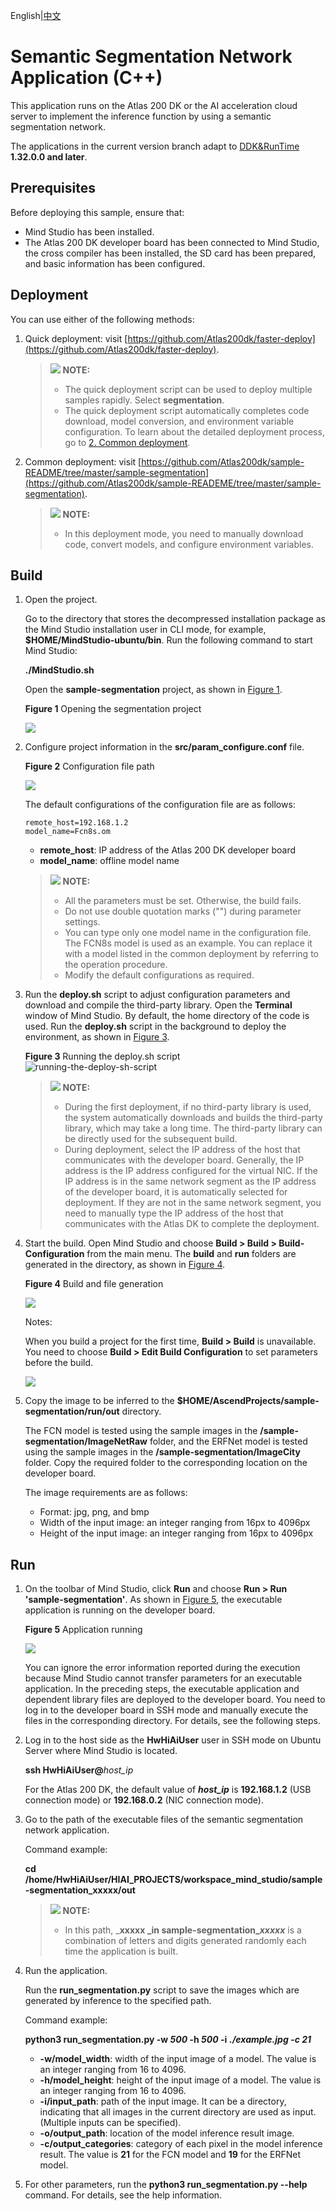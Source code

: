 English|[中文](Readme_cn.md)

# Semantic Segmentation Network Application \(C++\)<a name="EN-US_TOPIC_0232645418"></a>

This application runs on the Atlas 200 DK or the AI acceleration cloud server to implement the inference function by using a semantic segmentation network.

The applications in the current version branch adapt to  [DDK&RunTime](https://ascend.huawei.com/resources) **1.32.0.0 and later**.

## Prerequisites<a name="en-us_topic_0228461807_section137245294533"></a>

Before deploying this sample, ensure that:

-   Mind Studio  has been installed.
-   The Atlas 200 DK developer board has been connected to  Mind Studio, the cross compiler has been installed, the SD card has been prepared, and basic information has been configured.

## Deployment<a name="en-us_topic_0228461807_section412811285117"></a>

You can use either of the following methods:

1.  Quick deployment: visit  [https://github.com/Atlas200dk/faster-deploy](https://github.com/Atlas200dk/faster-deploy).

    >![](public_sys-resources/icon-note.gif) **NOTE:**   
    >-   The quick deployment script can be used to deploy multiple samples rapidly. Select  **segmentation**.  
    >-   The quick deployment script automatically completes code download, model conversion, and environment variable configuration. To learn about the detailed deployment process, go to  [2. Common deployment](#en-us_topic_0228461807_li3208251440).  

2.  <a name="en-us_topic_0228461807_li3208251440"></a>Common deployment: visit  [https://github.com/Atlas200dk/sample-README/tree/master/sample-segmentation](https://github.com/Atlas200dk/sample-READEME/tree/master/sample-segmentation).

    >![](public_sys-resources/icon-note.gif) **NOTE:**   
    >-   In this deployment mode, you need to manually download code, convert models, and configure environment variables.  


## Build<a name="en-us_topic_0228461807_section3723145213347"></a>

1.  Open the project.

    Go to the directory that stores the decompressed installation package as the Mind Studio installation user in CLI mode, for example,  **$HOME/MindStudio-ubuntu/bin**. Run the following command to start Mind Studio:

    **./MindStudio.sh**

    Open the  **sample-segmentation**  project, as shown in  [Figure 1](#en-us_topic_0228461807_en-us_topic_0219037582_fig9485154817568).

    **Figure  1**  Opening the segmentation project<a name="en-us_topic_0228461807_en-us_topic_0219037582_fig9485154817568"></a>  
    

    ![](figures/dc1cf05640f1aa5d105a16b9ce590cd.png)

2.  Configure project information in the  **src/param\_configure.conf**  file.

    **Figure  2**  Configuration file path<a name="en-us_topic_0228461807_fig1777213106583"></a>  
    

    ![](figures/a77616cc0ab2803023e54d0dce6708c.png)

    The default configurations of the configuration file are as follows:

    ```
    remote_host=192.168.1.2 
    model_name=Fcn8s.om
    ```

    -   **remote\_host**: IP address of the Atlas 200 DK developer board
    -   **model\_name**: offline model name

    >![](public_sys-resources/icon-note.gif) **NOTE:**   
    >-   All the parameters must be set. Otherwise, the build fails.  
    >-   Do not use double quotation marks \(""\) during parameter settings.  
    >-   You can type only one model name in the configuration file. The FCN8s model is used as an example. You can replace it with a model listed in the common deployment by referring to the operation procedure.  
    >-   Modify the default configurations as required.  

3.  Run the  **deploy.sh**  script to adjust configuration parameters and download and compile the third-party library. Open the  **Terminal**  window of Mind Studio. By default, the home directory of the code is used. Run the  **deploy.sh**  script in the background to deploy the environment, as shown in  [Figure 3](#en-us_topic_0228461807_en-us_topic_0219028422_fig4961151613216).

    **Figure  3**  Running the deploy.sh script<a name="en-us_topic_0228461807_en-us_topic_0219028422_fig4961151613216"></a>  
    ![](figures/running-the-deploy-sh-script.png "running-the-deploy-sh-script")

    >![](public_sys-resources/icon-note.gif) **NOTE:**   
    >-   During the first deployment, if no third-party library is used, the system automatically downloads and builds the third-party library, which may take a long time. The third-party library can be directly used for the subsequent build.  
    >-   During deployment, select the IP address of the host that communicates with the developer board. Generally, the IP address is the IP address configured for the virtual NIC. If the IP address is in the same network segment as the IP address of the developer board, it is automatically selected for deployment. If they are not in the same network segment, you need to manually type the IP address of the host that communicates with the Atlas DK to complete the deployment.  

4.  Start the build. Open Mind Studio and choose  **Build \> Build \> Build-Configuration**  from the main menu. The  **build**  and  **run**  folders are generated in the directory, as shown in  [Figure 4](#en-us_topic_0228461807_en-us_topic_0219037582_fig1487710597597).

    **Figure  4**  Build and file generation<a name="en-us_topic_0228461807_en-us_topic_0219037582_fig1487710597597"></a>  
    

    ![](figures/dd705e18dfdcfdfdb6eaa21fde48134.png)

    Notes:

    When you build a project for the first time,  **Build \> Build**  is unavailable. You need to choose  **Build \> Edit Build Configuration**  to set parameters before the build.

    ![](figures/build_configuration.png)

5.  Copy the image to be inferred to the  **$HOME/AscendProjects/sample-segmentation/run/out**  directory.

    The FCN model is tested using the sample images in the  **/sample-segmentation/ImageNetRaw**  folder, and the ERFNet model is tested using the sample images in the  **/sample-segmentation/ImageCity**  folder. Copy the required folder to the corresponding location on the developer board.

    The image requirements are as follows:

    -   Format: jpg, png, and bmp
    -   Width of the input image: an integer ranging from 16px to 4096px
    -   Height of the input image: an integer ranging from 16px to 4096px


## Run<a name="en-us_topic_0228461807_section1620073406"></a>

1.  On the toolbar of Mind Studio, click  **Run**  and choose  **Run \> Run 'sample-segmentation'**. As shown in  [Figure 5](#en-us_topic_0228461807_fig18918132273612), the executable application is running on the developer board.

    **Figure  5**  Application running<a name="en-us_topic_0228461807_fig18918132273612"></a>  
    

    ![](figures/6ed93ff8910f175d1b2a97b32c3ff75.png)

    You can ignore the error information reported during the execution because Mind Studio cannot transfer parameters for an executable application. In the preceding steps, the executable application and dependent library files are deployed to the developer board. You need to log in to the developer board in SSH mode and manually execute the files in the corresponding directory. For details, see the following steps.

2.  Log in to the host side as the  **HwHiAiUser**  user in SSH mode on Ubuntu Server where  Mind Studio  is located.

    **ssh HwHiAiUser@**_host\_ip_

    For the Atlas 200 DK, the default value of  _**host\_ip**_  is  **192.168.1.2**  \(USB connection mode\) or  **192.168.0.2**  \(NIC connection mode\).

3.  Go to the path of the executable files of the semantic segmentation network application.

    Command example:

    **cd  /home/HwHiAiUser/HIAI\_PROJECTS/workspace\_mind\_studio/sample-segmentation\_xxxxx/out**

    >![](public_sys-resources/icon-note.gif) **NOTE:**   
    >-   In this path,  _**xxxxx **_in** sample-segmentation\__xxxxx_**  is a combination of letters and digits generated randomly each time the application is built.  

4.  Run the application.

    Run the  **run\_segmentation.py**  script to save the images which are generated by inference to the specified path.

    Command example:

    **python3 run\_segmentation.py  -w  _500_  -h  _500_  -i** **_./example.jpg -c 21_**

    -   **-w/model\_width**: width of the input image of a model. The value is an integer ranging from 16 to 4096.
    -   **-h/model\_height**: height of the input image of a model. The value is an integer ranging from 16 to 4096.
    -   **-i/input\_path**: path of the input image. It can be a directory, indicating that all images in the current directory are used as input. \(Multiple inputs can be specified\).
    -   **-o/output\_path**: location of the model inference result image.
    -   **-c/output\_categories**: category of each pixel in the model inference result. The value is  **21**  for the FCN model and  **19**  for the ERFNet model.

5.  For other parameters, run the  **python3 run\_segmentation.py --help**  command. For details, see the help information.

